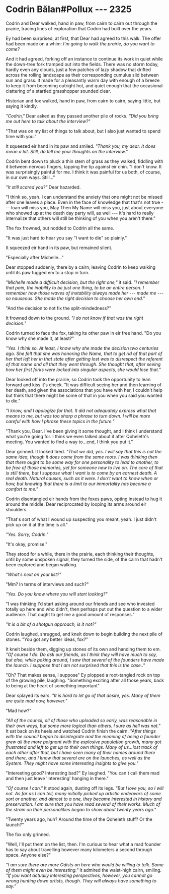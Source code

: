 # Codrin Bălan#Pollux --- 2325

Codrin and Dear walked, hand in paw, from cairn to cairn out through the prairie, tracing lines of exploration that Codrin had built over the years.

Ey had been surprised, at first, that Dear had agreed to this walk. The offer had been made on a whim: *I'm going to walk the prairie, do you want to come?*

And it had agreed, forking off an instance to continue its work in quiet while the down-tree fork tramped out into the fields. There was no storm today, hardly even any clouds, just a few patches of lazy shadow that drifted across the rolling landscape as their corresponding cumulus slid between sun and grass. It made for a pleasantly warm day with enough of a breeze to keep it from becoming outright hot, and quiet enough that the occasional clattering of a startled grasshopper sounded clear.

Historian and fox walked, hand in paw, from cairn to cairn, saying little, but saying it kindly.

*"Codrin,"* Dear asked as they passed another pile of rocks. *"Did you bring me out here to talk about the interview?"*

"That was on my list of things to talk about, but I also just wanted to spend time with you."

It squeezed eir hand in its paw and smiled. *"Thank you, my dear. It does mean a lot. Still, do tell me your thoughts on the interview."*

Codrin bent down to pluck a thin stem of grass as they walked, fiddling with it between nervous fingers, tapping the tip against eir chin. "I don't know. It was surprisingly painful for me. I think it was painful for us both, of course, in our own ways. Still..."

*"It still scared you?"* Dear hazarded.

"I think so, yeah. I can understand the anxiety that one might not be missed after one leaves a place. Even in the face of knowledge that that's not true --- Ioan will miss you, May Then My Name will miss you, just about everyone who showed up at the death day party will, as well --- it's hard to really internalize that others will still be thinking of you when you aren't there."

The fox frowned, but nodded to Codrin all the same.

"It was just hard to hear you say "I want to die" so plainly."

It squeezed eir hand in its paw, but remained silent.

"Especially after Michelle..."

Dear stopped suddenly, there by a cairn, leaving Codrin to keep walking until its paw tugged em to a stop in turn.

*"Michelle made a difficult decision, but the right one,"* it said. *"I remember that pain, the inability to be just one thing, to be an entire person. I remember how those waves of instability always made her --- made me --- so nauseous. She made the right decision to choose her own end."*

"And the decision to not fix the split-mindedness?"

It frowned down to the ground. *"I do not know if that was the right decision."*

Codrin turned to face the fox, taking its other paw in eir free hand. "Do you know why she made it, at least?"

*"Yes. I think so. At least, I know why she made the decision two centuries ago. She felt that she was honoring the Name, that to get rid of that part of her that left her in that state after getting lost was to disrespect the referent of that name and all that they went through. She thought that, after seeing how her first forks were locked into singular aspects, she would lose that."*

Dear looked off into the prairie, so Codrin took the opportunity to lean forward and kiss it's cheek. "It was difficult seeing her and then learning of her death, and given the associations that you have with her, I couldn't help but think that there might be some of that in you when you said you wanted to die."

*"I know, and I apologize for that. It did not adequately express what that means to me, but was too sharp a phrase to turn down. I will be more careful with how I phrase these topics in the future."*

"Thank you, Dear. I've been giving it some thought, and I think I understand what you're going for. I think we even talked about it after Qoheleth's meeting. You wanted to find a way to...end, I think you put it."

Dear grinned. It looked tired. *"That we did, yes. I will say that this is not the same idea, though it does come from the same roots. I was thinking then that there ought to be some way for one personality to lead to another, to be free of those memories, yet for someone new to live on. The core of that is still there, but I suppose what I want is to come by an earnest death. A real death. Natural causes, such as it were. I don't want to know when or how, but knowing that there is a limit to our immortality has become a comfort to me."*

Codrin disentangled eir hands from the foxes paws, opting instead to hug it around the middle. Dear reciprocated by looping its arms around eir shoulders.

"That's sort of what I wound up suspecting you meant, yeah. I just didn't pick up on it at the time is all."

*"Yes. Sorry, Codrin."*

"It's okay, promise."

They stood for a while, there in the prairie, each thinking their thoughts, until by some unspoken signal, they turned the side, of the cairn that hadn't been explored and began walking.

*"What's next on your list?"*

"Mm? In terms of interviews and such?"

*"Yes. Do you know where you will start looking?"*

"I was thinking I'd start asking around our friends and see who invested totally up here and who didn't, then perhaps put out the question to a wider audience. That ought to get me a good amount of responses."

*"It is a bit of a shotgun approach, is it not?"*

Codrin laughed, shrugged, and knelt down to begin building the next pile of stones. "You got any better ideas, fox?"

It knelt beside them, digging up stones of its own and handing them to em. *"Of course I do. Do ask our friends, as I think they will have much to say, but also, while poking around, I saw that several of the founders have made the launch. I suppose that I am not surprised that this is the case.."*

"Oh? That makes sense, I suppose" Ey plopped a root-tangled rock on top of the growing pile, laughing. "Something exciting after all those years, back to being at the heart of something important"

Dear splayed its ears. *"It is hard to let go of that desire, yes. Many of them are quite mad now, however."*

"Mad how?"

*"All of the council, all of those who uploaded so early, was reasonable in their own ways, but some more logical than others. I sure as hell was not."* It sat back on its heels and watched Codrin finish the cairn. *"After things with the council began to disintegrate and the meaning of being a founder grew all the more poignant with the explosive population growth, many got frustrated and left to get up to their own things. Many of us...lost track of each other after that, but I have seen many of their names around there and there, and I know that several are on the launches, as well as the System. They might have some interesting insights to give you."*

"Interesting good? Interesting bad?" Ey laughed. "You can't call them mad and then just leave 'interesting' hanging in there."

*"Of course I can."* It stood again, dusting off its legs. *"But I love you, so I will not. As far as I can tell, many initially picked up artistic endeavors of some sort or another, and almost to a one, they became interested in history and preservation. I am sure that you have read several of their works. Much of the strain on their personalities began to show about twenty years ago."*

"Twenty years ago, huh? Around the time of the Qoheleth stuff? Or the launch?"

The fox only grinned.

"Well, I'll put them on the list, then. I'm curious to hear what a mad founder has to say about travelling however many kilometers a second through space. Anyone else?"

*"I am sure there are more Odists on here who would be willing to talk. Some of them might even be interesting."* It admired the waist-high cairn, smiling. *"If you want actually interesting perspectives, however, you cannot go wrong hunting down artists, though. They will always have something to say."*
